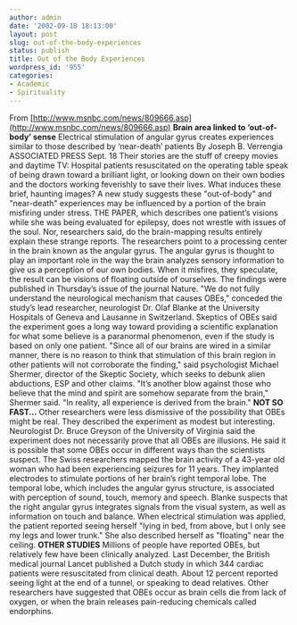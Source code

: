 ```yaml
---
author: admin
date: '2002-09-18 18:13:00'
layout: post
slug: out-of-the-body-experiences
status: publish
title: Out of the Body Experiences
wordpress_id: '955'
categories:
- Academic
- Spirituality
---
```


From
[http://www.msnbc.com/news/809666.asp](http://www.msnbc.com/news/809666.asp)
**Brain area linked to ‘out-of-body’ sense** Electrical stimulation of
angular gyrus creates experiences similar to those described by
‘near-death’ patients By Joseph B. Verrengia ASSOCIATED PRESS Sept. 18
Their stories are the stuff of creepy movies and daytime TV: Hospital
patients resuscitated on the operating table speak of being drawn toward
a brilliant light, or looking down on their own bodies and the doctors
working feverishly to save their lives. What induces these brief,
haunting images? A new study suggests these "out-of-body" and
"near-death" experiences may be influenced by a portion of the brain
misfiring under stress. THE PAPER, which describes one patient’s visions
while she was being evaluated for epilepsy, does not wrestle with issues
of the soul. Nor, researchers said, do the brain-mapping results
entirely explain these strange reports. The researchers point to a
processing center in the brain known as the angular gyrus. The angular
gyrus is thought to play an important role in the way the brain analyzes
sensory information to give us a perception of our own bodies. When it
misfires, they speculate, the result can be visions of floating outside
of ourselves. The findings were published in Thursday’s issue of the
journal Nature. "We do not fully understand the neurological mechanism
that causes OBEs," conceded the study’s lead researcher, neurologist Dr.
Olaf Blanke at the University Hospitals of Geneva and Lausanne in
Switzerland. Skeptics of OBEs said the experiment goes a long way toward
providing a scientific explanation for what some believe is a paranormal
phenomenon, even if the study is based on only one patient. "Since all
of our brains are wired in a similar manner, there is no reason to think
that stimulation of this brain region in other patients will not
corroborate the finding," said psychologist Michael Shermer, director of
the Skeptic Society, which seeks to debunk alien abductions, ESP and
other claims. "It’s another blow against those who believe that the mind
and spirit are somehow separate from the brain," Shermer said. "In
reality, all experience is derived from the brain." **NOT SO FAST...**
Other researchers were less dismissive of the possibility that OBEs
might be real. They described the experiment as modest but interesting.
Neurologist Dr. Bruce Greyson of the University of Virginia said the
experiment does not necessarily prove that all OBEs are illusions. He
said it is possible that some OBEs occur in different ways than the
scientists suspect. The Swiss researchers mapped the brain activity of a
43-year old woman who had been experiencing seizures for 11 years. They
implanted electrodes to stimulate portions of her brain’s right temporal
lobe. The temporal lobe, which includes the angular gyrus structure, is
associated with perception of sound, touch, memory and speech. Blanke
suspects that the right angular gyrus integrates signals from the visual
system, as well as information on touch and balance. When electrical
stimulation was applied, the patient reported seeing herself "lying in
bed, from above, but I only see my legs and lower trunk." She also
described herself as "floating" near the ceiling. **OTHER STUDIES**
Millions of people have reported OBEs, but relatively few have been
clinically analyzed. Last December, the British medical journal Lancet
published a Dutch study in which 344 cardiac patients were resuscitated
from clinical death. About 12 percent reported seeing light at the end
of a tunnel, or speaking to dead relatives. Other researchers have
suggested that OBEs occur as brain cells die from lack of oxygen, or
when the brain releases pain-reducing chemicals called endorphins.
